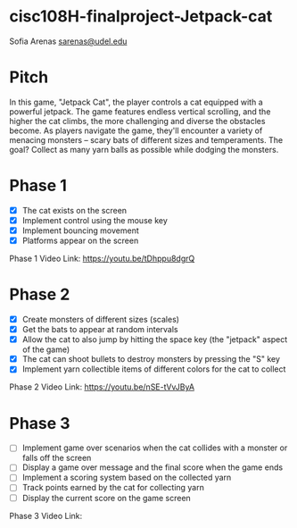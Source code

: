 # cisc108H-finalproject-Jetpack-cat
Sofia Arenas
sarenas@udel.edu

# Pitch
In this game, "Jetpack Cat", the player controls a cat equipped with a powerful jetpack. The game features endless vertical scrolling, and the higher the cat climbs, the more challenging and diverse the obstacles become. As players navigate the game, they'll encounter a variety of menacing monsters – scary bats of different sizes and temperaments. The goal? Collect as many yarn balls as possible while dodging the monsters.
# Phase 1
- [x] The cat exists on the screen
- [x] Implement control using the mouse key
- [x] Implement bouncing movement 
- [x] Platforms appear on the screen

Phase 1 Video Link: https://youtu.be/tDhppu8dgrQ
# Phase 2
- [x] Create monsters of different sizes (scales)
- [x] Get the bats to appear at random intervals
- [x] Allow the cat to also jump by hitting the space key (the "jetpack" aspect of the game)
- [x] The cat can shoot bullets to destroy monsters by pressing the "S" key
- [x] Implement yarn collectible items of different colors for the cat to collect

Phase 2 Video Link: https://youtu.be/nSE-tVvJByA
# Phase 3
- [ ] Implement game over scenarios when the cat collides with a monster or falls off the screen
- [ ] Display a game over message and the final score when the game ends
- [ ] Implement a scoring system based on the collected yarn
- [ ] Track points earned by the cat for collecting yarn
- [ ] Display the current score on the game screen

Phase 3 Video Link: 
